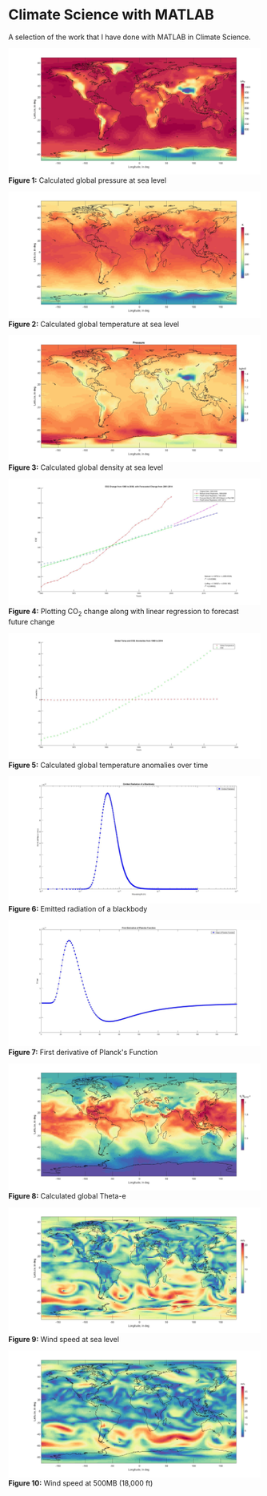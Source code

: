 # Climate Science with MATLAB
A selection of the work that I have done with MATLAB in Climate Science.

![test](HW2/Figures/p1.jpg)**Figure 1:** Calculated global pressure at sea level
 
 
![test](HW2/Figures/t1.jpg)**Figure 2:** Calculated global temperature at sea level
 

![test](HW3/Figures/Pressure.jpg)**Figure 3:** Calculated global density at sea level


![test](HW6/Figures/Figure%202.jpg)**Figure 4:** Plotting CO<sub>2</sub> change along with linear regression to forecast future change


![test](HW6/Figures/Figure%203.jpg)**Figure 5:** Calculated global temperature anomalies over time


![test](HW8/Figures/Figure%201.jpg)**Figure 6:** Emitted radiation of a blackbody


![test](HW8/Figures/Figure%203.jpg)**Figure 7:** First derivative of Planck's Function


![test](Project%201/Figures/Figure%203.jpg)**Figure 8:** Calculated global Theta-e


![test](Project%202/Figures/Figure%2017.jpg)**Figure 9:** Wind speed at sea level


![test](Project%202/Figures/Figure%2018.jpg)**Figure 10:** Wind speed at 500MB (18,000 ft)
